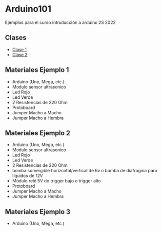# Arduino101
Ejemplos para el curso introducción a arduino 2S 2022

## Clases
- [ Clase 1 ](https://github.com/racarlosdavid/Arduino101/tree/Clase_1)
- [ Clase 2 ](https://github.com/racarlosdavid/Arduino101/tree/Clase_2)

## Materiales Ejemplo 1 
- Arduino (Uno, Mega, etc.)
- Modulo sensor ultrasonico
- Led Rojo
- Led Verde
- 2 Resistencias de 220 Ohm
- Protoboard
- Jumper Macho a Macho
- Jumper Macho a Hembra

## Materiales Ejemplo 2
- Arduino (Uno, Mega, etc.)
- Modulo sensor ultrasonico
- Led Rojo
- Led Verde
- 2 Resistencias de 220 Ohm
- bomba sumergible horizontal/vertical de 6v o bomba de diafragma para líquidos de 12V 
- Módulo relé 5V de trigger bajo o trigger alto
- Protoboard
- Jumper Macho a Macho
- Jumper Macho a Hembra

## Materiales Ejemplo 3 
- Arduino (Uno, Mega, etc.)